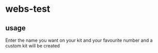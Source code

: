 # webs-test

## usage
Enter the name you want on your kit and your favourite number and a custom kit will be created

